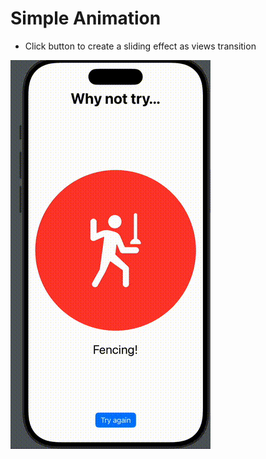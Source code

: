 # Simple Animation
- Click button to create a sliding effect as views transition

![Demo](README_assets/readme1.gif)
